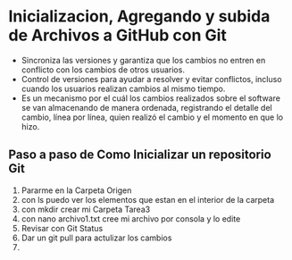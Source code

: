 # Inicializacion, Agregando y subida de Archivos a GitHub con Git

- Sincroniza las versiones y garantiza que los cambios no entren en conflicto con los cambios de otros usuarios.
- Control de versiones para ayudar a resolver y evitar conflictos, incluso cuando los usuarios realizan cambios al mismo tiempo.
- Es un mecanismo por el cuál los cambios realizados sobre el software se van almacenando de manera ordenada, registrando el detalle del cambio, línea por línea, quien realizó el cambio y el momento en que lo hizo.

## Paso a paso de Como Inicializar un repositorio Git

1. Pararme en la Carpeta Origen
2. con ls puedo ver los elementos que estan en el interior de la carpeta
3. con mkdir crear mi Carpeta Tarea3
4. con nano archivo1.txt cree mi archivo por consola y lo edite
5. Revisar con Git Status
6. Dar un git pull para actulizar los cambios
4. 